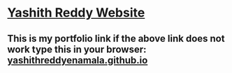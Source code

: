 # [Yashith Reddy Website](yashithreddyenamala.github.io)

## This is my portfolio link if the above link does not work type this in your browser: [yashithreddyenamala.github.io](yashithreddyenamala.github.io)
